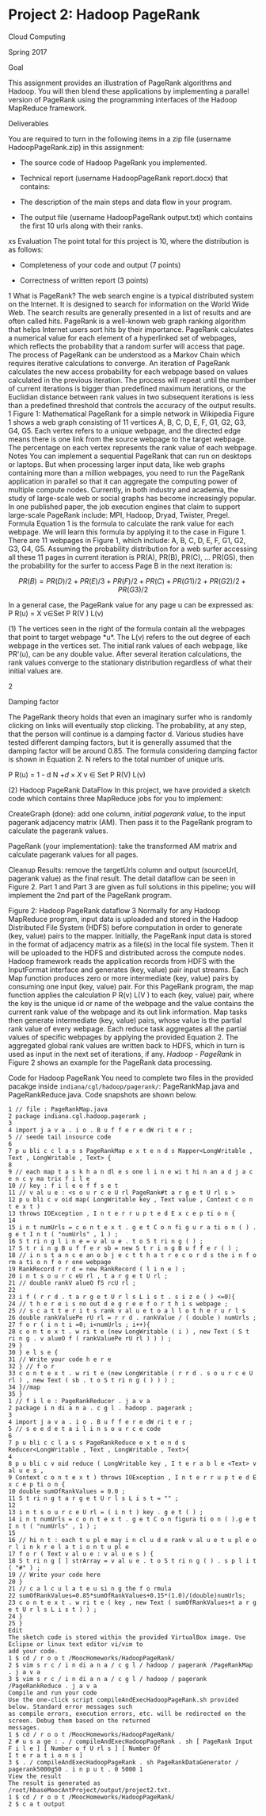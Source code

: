 Project 2: Hadoop PageRank
==========================

 

Cloud Computing

Spring 2017

Goal

This assignment provides an illustration of PageRank algorithms and
Hadoop. You will then blend these applications by implementing a
parallel version of PageRank using the programming interfaces of the
Hadoop MapReduce framework.

Deliverables

You are required to turn in the following items in a zip file (username
HadoopPageRank.zip) in this assignment:

-   The source code of Hadoop PageRank you implemented.

-   Technical report (username HadoopPageRank report.docx) that
    contains:

-   The description of the main steps and data flow in your program.

-   The output file (username HadoopPageRank output.txt) which contains
    the first 10 urls along with their ranks.

xs Evaluation The point total for this project is 10, where the
distribution is as follows:

-   Completeness of your code and output (7 points)

-   Correctness of written report (3 points)

1 What is PageRank? The web search engine is a typical distributed
system on the Internet. It is designed to search for information on the
World Wide Web. The search results are generally presented in a list of
results and are often called hits. PageRank is a well-known web graph
ranking algorithm that helps Internet users sort hits by their
importance. PageRank calculates a numerical value for each element of a
hyperlinked set of webpages, which reflects the probability that a
random surfer will access that page. The process of PageRank can be
understood as a Markov Chain which requires iterative calculations to
converge. An iteration of PageRank calculates the new access probability
for each webpage based on values calculated in the previous iteration.
The process will repeat until the number of current iterations is bigger
than predefined maximum iterations, or the Euclidian distance between
rank values in two subsequent iterations is less than a predefined
threshold that controls the accuracy of the output results. 1 Figure 1:
Mathematical PageRank for a simple network in Wikipedia Figure 1 shows a
web graph consisting of 11 vertices A, B, C, D, E, F, G1, G2, G3, G4,
G5. Each vertex refers to a unique webpage, and the directed edge means
there is one link from the source webpage to the target webpage. The
percentage on each vertex represents the rank value of each webpage.
Notes You can implement a sequential PageRank that can run on desktops
or laptops. But when processing larger input data, like web graphs
containing more than a million webpages, you need to run the PageRank
application in parallel so that it can aggregate the computing power of
multiple compute nodes. Currently, in both industry and academia, the
study of large-scale web or social graphs has become increasingly
popular. In one published paper, the job execution engines that claim to
support large-scale PageRank include: MPI, Hadoop, Dryad, Twister,
Pregel. Formula Equation 1 is the formula to calculate the rank value
for each webpage. We will learn this formula by applying it to the case
in Figure 1. There are 11 webpages in Figure 1, which include: A, B, C,
D, E, F, G1, G2, G3, G4, G5. Assuming the probability distribution for a
web surfer accessing all these 11 pages in current iteration is PR(A),
PR(B), PR(C), \... PR(G5), then the probability for the surfer to access
Page B in the next iteration is:

$$PR(B) = P R(D)/2 + P R(E)/3 + P R(F)/2 + P R(C) + P R(G1)/2 + P R(G2)/2 + P R(G3)/2$$

In a general case, the PageRank value for any page u can be expressed
as: P R(u) = X v$\in$Set P R(V ) L(v)

\(1) The vertices seen in the right of the formula contain all the
webpages that point to target webpage \*u\*. The L(v) refers to the out
degree of each webpage in the vertices set. The initial rank values of
each webpage, like PR'(u), can be any double value. After several
iteration calculations, the rank values converge to the stationary
distribution regardless of what their initial values are.

2

Damping factor

The PageRank theory holds that even an imaginary surfer who is randomly
clicking on links will eventually stop clicking. The probability, at any
step, that the person will continue is a damping factor d. Various
studies have tested different damping factors, but it is generally
assumed that the damping factor will be around 0.85. The formula
considering damping factor is shown in Equation 2. N refers to the total
number of unique urls.

P R(u) = 1 - d N $+ d \times X$ v $\in$ Set P R(V) L(v)

\(2) Hadoop PageRank DataFlow In this project, we have provided a sketch
code which contains three MapReduce jobs for you to implement:

CreateGraph (done): add one column, *initial pagerank value*, to the
input pagerank adjacency matrix (AM). Then pass it to the PageRank
program to calculate the pagerank values.

PageRank (your implementation): take the transformed AM matrix and
calculate pagerank values for all pages.

Cleanup Results: remove the targetUrls column and output (sourceUrl,
pagerank value) as the final result. The detail dataflow can be seen in
Figure 2. Part 1 and Part 3 are given as full solutions in this
pipeline; you will implement the 2nd part of the PageRank program.

Figure 2: Hadoop PageRank dataflow 3 Normally for any Hadoop MapReduce
program, input data is uploaded and stored in the Hadoop Distributed
File System (HDFS) before computation in order to generate (key, value)
pairs to the mapper. Initially, the PageRank input data is stored in the
format of adjacency matrix as a file(s) in the local file system. Then
it will be uploaded to the HDFS and distributed across the compute
nodes. Hadoop framework reads the application records from HDFS with the
InputFormat interface and generates (key, value) pair input streams.
Each Map function produces zero or more intermediate (key, value) pairs
by consuming one input (key, value) pair. For this PageRank program, the
map function applies the calculation P R(v) L(V ) to each (key, value)
pair, where the key is the unique id or name of the webpage and the
value contains the current rank value of the webpage and its out link
information. Map tasks then generate intermediate (key, value) pairs,
whose value is the partial rank value of every webpage. Each reduce task
aggregates all the partial values of specific webpages by applying the
provided Equation 2. The aggregated global rank values are written back
to HDFS, which in turn is used as input in the next set of iterations,
if any. *Hadoop - PageRank* in Figure 2 shows an example for the
PageRank data processing.

Code for Hadoop PageRank You need to complete two files in the provided
pacakge inside `indiana/cgl/hadoop/pagerank/`: PageRankMap.java and
PageRankReduce.java. Code snapshots are shown below.

    1 // file : PageRankMap.java 
    2 package indiana.cgl.hadoop.pagerank ;
    3
    4 import j a v a . i o . B u f f e r e dW ri t e r ;
    5 // seede tail insource code 
    6
    7 p u bli c c l a s s PageRankMap e x t e n d s Mapper<LongWritable , Text , LongWritable , Text> {
    8
    9 // each map t a s k h a n dl e s one l i n e wi t hi n an a d j a c e n c y ma trix f i l e
    10 // key : f i l e o f f s e t
    11 // v al u e : <s o u r c e U rl PageRank#t a r g e t U rl s >
    12 p u bli c v oid map( LongWritable key , Text value , Context c o n t e x t )
    13 throws IOException , I n t e r r u p t e d E x c e p ti o n {
    14
    15 i n t numUrls = c o n t e x t . g e t C o n fi g u r a ti o n ( ) . g e t I n t ( "numUrls" , 1 ) ;
    16 S t ri n g l i n e = v al u e . t o S t ri n g ( ) ;
    17 S t r i n g B u f f e r sb = new S t r i n g B u f f e r ( ) ;
    18 // i n s t a n c e an o b j e c t t h a t r e c o r d s the i n f o rm a ti o n f o r one webpage
    19 RankRecord r r d = new RankRecord ( l i n e ) ;
    20 i n t s o u r c eU rl , t a r g e t U rl ;
    21 // double rankV alueO fS rcU rl ;
    22
    23 i f ( r r d . t a r g e t U r l s L i s t . s i z e ( ) <=0){
    24 // t h e r e i s no out d e g r e e f o r t h i s webpage ;
    25 // s c a t t e r i t s rank v al u e t o a l l o t h e r u r l s
    26 double rankValuePe rU rl = r r d . rankValue / ( double ) numUrls ;
    27 f o r ( i n t i =0; i<numUrls ; i++){
    28 c o n t e x t . w ri t e (new LongWritable ( i ) , new Text ( S t ri n g . v alueO f ( rankValuePe rU rl ) ) ) ;
    29 }
    30 } e l s e {
    31 // Write your code h e r e
    32 } // f o r
    33 c o n t e x t . w ri t e (new LongWritable ( r r d . s o u r c e U rl ) , new Text ( sb . t o S t ri n g ( ) ) ) ;
    34 }//map
    35 }
    1 // f i l e : PageRankReducer . j a v a
    2 package i n di a n a . c g l . hadoop . pagerank ;
    3
    4 import j a v a . i o . B u f f e r e dW ri t e r ;
    5 // s e e d e t a i l i n s o u r c e code
    6
    7 p u bli c c l a s s PageRankReduce e x t e n d s Reducer<LongWritable , Text , LongWritable , Text>{
    4
    8 p u bli c v oid reduce ( LongWritable key , I t e r a b l e <Text> v al u e s ,
    9 Context c o n t e x t ) throws IOException , I n t e r r u p t e d E x c e p ti o n {
    10 double sumOfRankValues = 0.0 ;
    11 S t ri n g t a r g e t U r l s L i s t = "" ;
    12
    13 i n t s o u r c e U rl = ( i n t ) key . g e t ( ) ;
    14 i n t numUrls = c o n t e x t . g e t C o n figura ti o n ( ).g e t I n t ( "numUrls" , 1 ) ;
    15
    16 // hi n t : each t u pl e may i n cl u d e rank v al u e t u pl e o r l i n k r e l a t i o n t u pl e
    17 f o r ( Text v al u e : v al u e s ) {
    18 S t ri n g [ ] strArray = v al u e . t o S t ri n g ( ) . s p l i t ( "#" ) ;
    19 // Write your code here
    20 }
    21 // c a l c u l a t e u si n g the f o rmula
    22 sumOfRankValues=0.85*sumOfRankValues+0.15*(1.0)/(double)numUrls;
    23 c o n t e x t . w ri t e ( key , new Text ( sumOfRankValues+t a r g e t U r l s L i s t ) ) ;
    24 }
    25 }
    Edit
    The sketch code is stored within the provided VirtualBox image. Use Eclipse or linux text editor vi/vim to
    add your code.
    1 $ cd / r o o t /MoocHomeworks/HadoopPageRank/
    2 $ vim s r c / i n di a n a / c g l / hadoop / pagerank /PageRankMap . j a v a
    3 $ vim s r c / i n di a n a / c g l / hadoop / pagerank /PageRankReduce . j a v a
    Compile and run your code
    Use the one-click script compileAndExecHadoopPageRank.sh provided below. Standard error messages such
    as compile errors, execution errors, etc. will be redirected on the screen. Debug them based on the returned
    messages.
    1 $ cd / r o o t /MoocHomeworks/HadoopPageRank/
    2 # u s a ge : . / compileAndExecHadoopPageRank . sh [ PageRank Input F i l e ] [ Number o f U rl s ] [ Number Of
    I t e r a t i o n s ]
    3 $ . / compileAndExecHadoopPageRank . sh PageRankDataGenerator / pagerank5000g50 . i n p u t . 0 5000 1
    View the result
    The result is generated as /root/hbaseMoocAntProject/output/project2.txt.
    1 $ cd / r o o t /MoocHomeworks/HadoopPageRank/
    2 $ c a t output 

